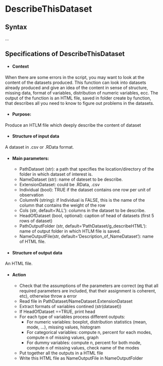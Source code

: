 # DescribeThisDataset
## Syntax
...
## Specifications of DescribeThisDataset

-	#### Context

When there are some errors in the script, you may want to look at the content of the datasets produced. This function can look into datasets already produced and give  an idea of the content in sense of structure, missing data, format of variables, distribution of numeric variables, ecc. The output of the function is an HTML file, saved in folder create by function, that describes all you need to know to figure out problems in the datasets. 

-	#### Purpose: 

  Produce an HTLM file which deeply describe the content of dataset


-	#### Structure of input data

   A dataset in .csv or .RData format.


-	 #### Main parameters:

      -	PathDataset (str): a path that specifies the location/directory of the folder in which dataset of interest is.
      -	NameDataset (str):  name of dateset to be describe. 
      -	ExtensionDataset: could be .RData, .csv
      -	Individual (bool): TRUE if the dataset contains one row per unit of observation 
      -	ColumnN (string): if Individual is FALSE, this is the name of the column that contains the weight of the row 
      -	Cols (str, default=’ALL’): columns in the dataset to be describe. 
      -	HeadOfDataset (bool, optional): caption of head of datasets (first 5 rows of dataset)
      -	PathOutputFolder (str, default=’PathDataset/g_describeHTML‘):  name of output folder in which HTLM file is saved.
      -	NameOutputFile(str, default=’Description_of_NameDataset’):  name of HTML file.

-	#### Structure of output data

An HTML file.

- #### Action
     - Check that the assumptions of the parameters are correct (eg that all required parameters are included, that their assignment is coherent, etc), otherwise throw a error
     - Read file in PathDataset/NameDataset.ExtensionDataset 
     - Extract formats of variables contined  (str(dataset))
     - If HeadOfDataset ==TRUE, print head
     - For each type of variables process different outputs:
		 - For numeric variables: boxplot, distribution statistics (mean, mode, …), missing values, histogram 
		 - For categorical variables: compute n, percent for each modes, compute n of missing values, graph 
		 - For dummy variables: compute n, percent for both mode, compute n of missing values, check name of the modes          
     - Put together all the outputs in a HTML file
     - Write this HTML file as NameOutputFile in NameOutputFolder
    
